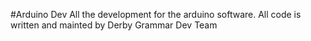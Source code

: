 #Arduino Dev
All the development for the arduino software.
All code is written and mainted by Derby Grammar Dev Team
